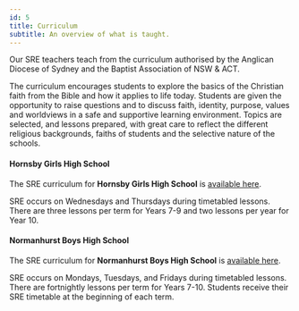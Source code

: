 ```yaml
---
id: 5
title: Curriculum
subtitle: An overview of what is taught.
---
```

Our SRE teachers teach from the curriculum authorised by the Anglican Diocese of Sydney and the Baptist Association of NSW & ACT.

The curriculum encourages students to explore the basics of the Christian faith from the Bible and how it applies to life today. Students are given the opportunity to raise questions and to discuss faith, identity, purpose, values and worldviews in a safe and supportive learning environment. Topics are selected, and lessons prepared, with great care to reflect the different religious backgrounds, faiths of students and the selective nature of the schools.

#### Hornsby Girls High School

The SRE curriculum for **Hornsby Girls High School** is [available here](#).

SRE occurs on Wednesdays and Thursdays during timetabled lessons. There are three lessons per term for Years 7-9 and two lessons per year for Year 10. 

#### Normanhurst Boys High School

The SRE curriculum for **Normanhurst Boys High School** is [available here](/images/uploads/nbhs-sre-curriculum.pdf).

SRE occurs on Mondays, Tuesdays, and Fridays during timetabled lessons. There are fortnightly lessons per term for Years 7-10. Students receive their SRE timetable at the beginning of each term.
